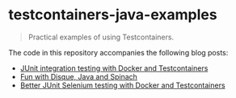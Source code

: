 # testcontainers-java-examples

> Practical examples of using Testcontainers.

The code in this repository accompanies the following blog posts:

* [JUnit integration testing with Docker and Testcontainers](https://rnorth.org/junit-integration-testing-with-docker-and-testcontainers)
* [Fun with Disque, Java and Spinach](https://rnorth.org/fun-with-disque-java-and-spinach)
* [Better JUnit Selenium testing with Docker and Testcontainers](https://rnorth.org/better-junit-selenium-testing-with-docker-and-testcontainers)
